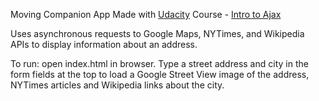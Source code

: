 Moving Companion App
Made with [Udacity](https://www.udacity.com/)
Course - [Intro to Ajax](https://www.udacity.com/course/intro-to-ajax--ud110)

Uses asynchronous requests to Google Maps, NYTimes, and Wikipedia APIs to display information about an address.

To run: open index.html in browser. Type a street address and city in the form fields at the top to load a Google Street View image of the address, NYTimes articles and Wikipedia links about the city.
